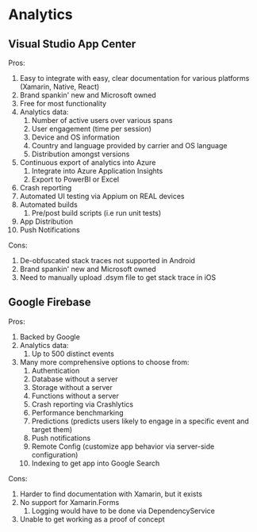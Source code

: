 # Analytics

## Visual Studio App Center

Pros:

1. Easy to integrate with easy, clear documentation for various platforms (Xamarin, Native, React)
1. Brand spankin' new and Microsoft owned
1. Free for most functionality
1. Analytics data:
    1. Number of active users over various spans
    1. User engagement (time per session)
    1. Device and OS information
    1. Country and language provided by carrier and OS language
    1. Distribution amongst versions
1. Continuous export of analytics into Azure
    1. Integrate into Azure Application Insights
    1. Export to PowerBI or Excel
1. Crash reporting
1. Automated UI testing via Appium on REAL devices
1. Automated builds
    1. Pre/post build scripts (i.e run unit tests)
1. App Distribution
1. Push Notifications

Cons:

1. De-obfuscated stack traces not supported in Android
1. Brand spankin' new and Microsoft owned
1. Need to manually upload .dsym file to get stack trace in iOS

## Google Firebase

Pros:

1. Backed by Google
1. Analytics data:
    1. Up to 500 distinct events
1. Many more comprehensive options to choose from:
    1. Authentication
    1. Database without a server
    1. Storage without a server
    1. Functions without a server
    1. Crash reporting via Crashlytics
    1. Performance benchmarking
    1. Predictions (predicts users likely to engage in a specific event and target them)
    1. Push notifications
    1. Remote Config (customize app behavior via server-side configuration)
    1. Indexing to get app into Google Search

Cons:

1. Harder to find documentation with Xamarin, but it exists
1. No support for Xamarin.Forms
    1. Logging would have to be done via DependencyService
1. Unable to get working as a proof of concept

